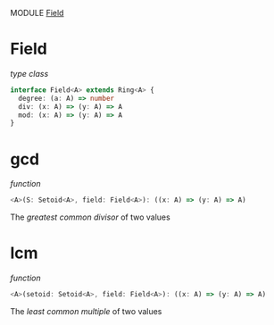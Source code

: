 MODULE [Field](https://github.com/gcanti/fp-ts/blob/master/src/Field.ts)

# Field

_type class_

```ts
interface Field<A> extends Ring<A> {
  degree: (a: A) => number
  div: (x: A) => (y: A) => A
  mod: (x: A) => (y: A) => A
}
```

# gcd

_function_

```ts
<A>(S: Setoid<A>, field: Field<A>): ((x: A) => (y: A) => A)
```

The _greatest common divisor_ of two values

# lcm

_function_

```ts
<A>(setoid: Setoid<A>, field: Field<A>): ((x: A) => (y: A) => A)
```

The _least common multiple_ of two values
